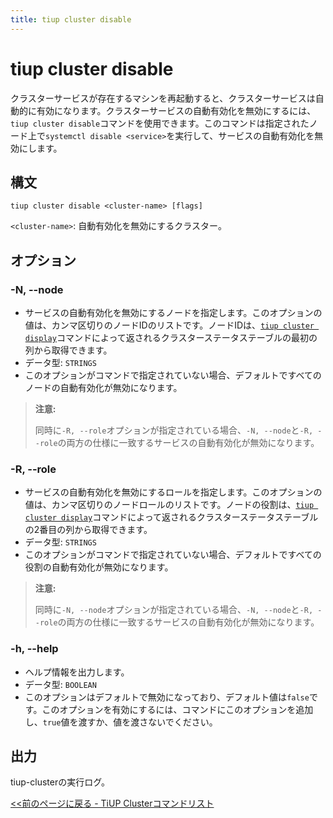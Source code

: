 ```yaml
---
title: tiup cluster disable
---
```


# tiup cluster disable

クラスターサービスが存在するマシンを再起動すると、クラスターサービスは自動的に有効になります。クラスターサービスの自動有効化を無効にするには、`tiup cluster disable`コマンドを使用できます。このコマンドは指定されたノード上で`systemctl disable <service>`を実行して、サービスの自動有効化を無効にします。

## 構文

```shell
tiup cluster disable <cluster-name> [flags]
```

`<cluster-name>`: 自動有効化を無効にするクラスター。

## オプション

### -N, --node

- サービスの自動有効化を無効にするノードを指定します。このオプションの値は、カンマ区切りのノードIDのリストです。ノードIDは、[`tiup cluster display`](/tiup/tiup-component-cluster-display.md)コマンドによって返されるクラスターステータステーブルの最初の列から取得できます。
- データ型: `STRINGS`
- このオプションがコマンドで指定されていない場合、デフォルトですべてのノードの自動有効化が無効になります。

> **注意:**
>
> 同時に`-R, --role`オプションが指定されている場合、`-N, --node`と`-R, --role`の両方の仕様に一致するサービスの自動有効化が無効になります。

### -R, --role

- サービスの自動有効化を無効にするロールを指定します。このオプションの値は、カンマ区切りのノードロールのリストです。ノードの役割は、[`tiup cluster display`](/tiup/tiup-component-cluster-display.md)コマンドによって返されるクラスターステータステーブルの2番目の列から取得できます。
- データ型: `STRINGS`
- このオプションがコマンドで指定されていない場合、デフォルトですべての役割の自動有効化が無効になります。

> **注意:**
>
> 同時に`-N, --node`オプションが指定されている場合、`-N, --node`と`-R, --role`の両方の仕様に一致するサービスの自動有効化が無効になります。

### -h, --help

- ヘルプ情報を出力します。
- データ型: `BOOLEAN`
- このオプションはデフォルトで無効になっており、デフォルト値は`false`です。このオプションを有効にするには、コマンドにこのオプションを追加し、`true`値を渡すか、値を渡さないでください。

## 出力

tiup-clusterの実行ログ。

[<<前のページに戻る - TiUP Clusterコマンドリスト](/tiup/tiup-component-cluster.md#command-list)